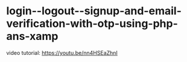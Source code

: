 # login--logout--signup-and-email-verification-with-otp-using-php-ans-xamp

video tutorial: https://youtu.be/nn4HSEaZhnI
